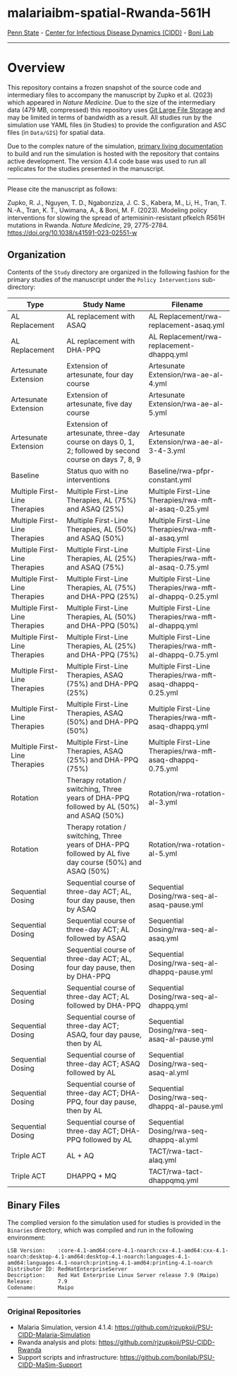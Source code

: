 # malariaibm-spatial-Rwanda-561H

[Penn State](https://www.psu.edu/) - [Center for Infectious Disease Dynamics (CIDD)](https://www.huck.psu.edu/institutes-and-centers/center-for-infectious-disease-dynamics) - [Boni Lab](http://mol.ax/)

---

# Overview

This repository contains a frozen snapshot of the source code and intermediary files to accompany the manuscript by Zupko et al. (2023) which appeared in *Nature Medicine*. Due to the size of the intermediary data (479 MB, compressed) this repository uses [Git Large File Storage](https://git-lfs.github.com/) and may be limited in terms of bandwidth as a result. All studies run by the simulation use YAML files (in Studies) to provide the configuration and ASC files (in `Data/GIS`) for spatial data.

Due to the complex nature of the simulation, [primary living documentation](https://github.com/rjzupkoii/PSU-CIDD-Malaria-Simulation) to build and run the simulation is hosted with the repository that contains active development. The version 4.1.4 code base was used to run all replicates for the studies presented in the manuscript.

---

Please cite the manuscript as follows:

Zupko, R. J., Nguyen, T. D., Ngabonziza, J. C. S., Kabera, M., Li, H., Tran, T. N.-A., Tran, K. T., Uwimana, A., & Boni, M. F. (2023). Modeling policy interventions for slowing the spread of artemisinin-resistant pfkelch R561H mutations in Rwanda. *Nature Medicine*, 29, 2775-2784. https://doi.org/10.1038/s41591-023-02551-w

## Organization

Contents of the `Study` directory are organized in the following fashion for the primary studies of the manuscript under the `Policy Interventions` sub-directory:

| Type | Study Name | Filename |
| --- | --- | --- |
| AL Replacement | AL replacement with ASAQ | AL Replacement/rwa-replacement-asaq.yml |
| AL Replacement | AL replacement with DHA-PPQ | AL Replacement/rwa-replacement-dhappq.yml |
| Artesunate Extension | Extension of artesunate, four day course | Artesunate Extension/rwa-ae-al-4.yml |
| Artesunate Extension | Extension of artesunate, five day course| Artesunate Extension/rwa-ae-al-5.yml |
| Artesunate Extension | Extension of artesunate, three-day course on days 0, 1, 2; followed by second course on days 7, 8, 9 | Artesunate Extension/rwa-ae-al-3-4-3.yml |
| Baseline | Status quo with no interventions | Baseline/rwa-pfpr-constant.yml |
| Multiple First-Line Therapies |  Multiple First-Line Therapies, AL (75%) and ASAQ (25%) | Multiple First-Line Therapies/rwa-mft-al-asaq-0.25.yml |
| Multiple First-Line Therapies |  Multiple First-Line Therapies, AL (50%) and ASAQ (50%) | Multiple First-Line Therapies/rwa-mft-al-asaq.yml |
| Multiple First-Line Therapies |  Multiple First-Line Therapies, AL (25%) and ASAQ (75%) | Multiple First-Line Therapies/rwa-mft-al-asaq-0.75.yml |
| Multiple First-Line Therapies |  Multiple First-Line Therapies, AL (75%) and DHA-PPQ (25%) | Multiple First-Line Therapies/rwa-mft-al-dhappq-0.25.yml |
| Multiple First-Line Therapies |  Multiple First-Line Therapies, AL (50%) and DHA-PPQ (50%) | Multiple First-Line Therapies/rwa-mft-al-dhappq.yml |
| Multiple First-Line Therapies |  Multiple First-Line Therapies, AL (25%) and DHA-PPQ (75%) | Multiple First-Line Therapies/rwa-mft-al-dhappq-0.75.yml |
| Multiple First-Line Therapies |  Multiple First-Line Therapies, ASAQ (75%) and DHA-PPQ (25%) | Multiple First-Line Therapies/rwa-mft-asaq-dhappq-0.25.yml |
| Multiple First-Line Therapies |  Multiple First-Line Therapies, ASAQ (50%) and DHA-PPQ (50%) | Multiple First-Line Therapies/rwa-mft-asaq-dhappq.yml |
| Multiple First-Line Therapies |  Multiple First-Line Therapies, ASAQ (25%) and DHA-PPQ (75%) | Multiple First-Line Therapies/rwa-mft-asaq-dhappq-0.75.yml |
| Rotation | Therapy rotation / switching, Three years of DHA-PPQ followed by AL (50%) and ASAQ (50%) | Rotation/rwa-rotation-al-3.yml |
| Rotation | Therapy rotation / switching, Three years of DHA-PPQ followed by AL five day course (50%) and ASAQ (50%) | Rotation/rwa-rotation-al-5.yml |
| Sequential Dosing | Sequential course of three-day ACT; AL, four day pause, then by ASAQ | Sequential Dosing/rwa-seq-al-asaq-pause.yml |
| Sequential Dosing | Sequential course of three-day ACT; AL followed by ASAQ | Sequential Dosing/rwa-seq-al-asaq.yml |
| Sequential Dosing | Sequential course of three-day ACT; AL, four day pause, then by DHA-PPQ | Sequential Dosing/rwa-seq-al-dhappq-pause.yml |
| Sequential Dosing | Sequential course of three-day ACT; AL followed by DHA-PPQ | Sequential Dosing/rwa-seq-al-dhappq.yml |
| Sequential Dosing | Sequential course of three-day ACT; ASAQ, four day pause, then by AL | Sequential Dosing/rwa-seq-asaq-al-pause.yml |
| Sequential Dosing | Sequential course of three-day ACT; ASAQ followed by AL | Sequential Dosing/rwa-seq-asaq-al.yml |
| Sequential Dosing | Sequential course of three-day ACT; DHA-PPQ, four day pause, then by AL | Sequential Dosing/rwa-seq-dhappq-al-pause.yml |
| Sequential Dosing | Sequential course of three-day ACT; DHA-PPQ followed by AL | Sequential Dosing/rwa-seq-dhappq-al.yml |
| Triple ACT | AL + AQ | TACT/rwa-tact-alaq.yml |
| Triple ACT | DHAPPQ + MQ | TACT/rwa-tact-dhappqmq.yml |

## Binary Files

The complied version fo the simulation used for studies is provided in the `Binaries` directory, which was compiled and run in the following environment:

```
LSB Version:    :core-4.1-amd64:core-4.1-noarch:cxx-4.1-amd64:cxx-4.1-noarch:desktop-4.1-amd64:desktop-4.1-noarch:languages-4.1-amd64:languages-4.1-noarch:printing-4.1-amd64:printing-4.1-noarch
Distributor ID: RedHatEnterpriseServer
Description:    Red Hat Enterprise Linux Server release 7.9 (Maipo)
Release:        7.9
Codename:       Maipo
```

---

### Original Repositories
- Malaria Simulation, version 4.1.4: https://github.com/rjzupkoii/PSU-CIDD-Malaria-Simulation
- Rwanda analysis and plots: https://github.com/rjzupkoii/PSU-CIDD-Rwanda
- Support scripts and infrastructure: https://github.com/bonilab/PSU-CIDD-MaSim-Support
